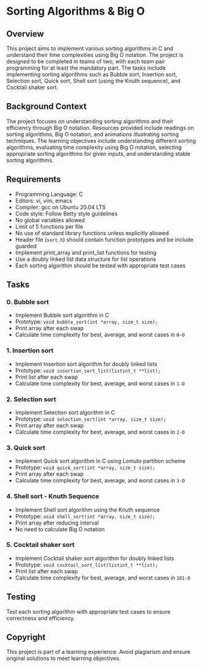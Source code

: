 # Sorting Algorithms & Big O

## Overview

This project aims to implement various sorting algorithms in C and understand their time complexities using Big O notation. The project is designed to be completed in teams of two, with each team pair programming for at least the mandatory part. The tasks include implementing sorting algorithms such as Bubble sort, Insertion sort, Selection sort, Quick sort, Shell sort (using the Knuth sequence), and Cocktail shaker sort.

## Background Context

The project focuses on understanding sorting algorithms and their efficiency through Big O notation. Resources provided include readings on sorting algorithms, Big O notation, and animations illustrating sorting techniques. The learning objectives include understanding different sorting algorithms, evaluating time complexity using Big O notation, selecting appropriate sorting algorithms for given inputs, and understanding stable sorting algorithms.

## Requirements

- Programming Language: C
- Editors: vi, vim, emacs
- Compiler: gcc on Ubuntu 20.04 LTS
- Code style: Follow Betty style guidelines
- No global variables allowed
- Limit of 5 functions per file
- No use of standard library functions unless explicitly allowed
- Header file (`sort.h`) should contain function prototypes and be include guarded
- Implement print_array and print_list functions for testing
- Use a doubly linked list data structure for list operations
- Each sorting algorithm should be tested with appropriate test cases

## Tasks

### 0. Bubble sort

- Implement Bubble sort algorithm in C
- Prototype: `void bubble_sort(int *array, size_t size);`
- Print array after each swap
- Calculate time complexity for best, average, and worst cases in `0-O`

### 1. Insertion sort

- Implement Insertion sort algorithm for doubly linked lists
- Prototype: `void insertion_sort_list(listint_t **list);`
- Print list after each swap
- Calculate time complexity for best, average, and worst cases in `1-O`

### 2. Selection sort

- Implement Selection sort algorithm in C
- Prototype: `void selection_sort(int *array, size_t size);`
- Print array after each swap
- Calculate time complexity for best, average, and worst cases in `2-O`

### 3. Quick sort

- Implement Quick sort algorithm in C using Lomuto partition scheme
- Prototype: `void quick_sort(int *array, size_t size);`
- Print array after each swap
- Calculate time complexity for best, average, and worst cases in `3-O`

### 4. Shell sort - Knuth Sequence

- Implement Shell sort algorithm using the Knuth sequence
- Prototype: `void shell_sort(int *array, size_t size);`
- Print array after reducing interval
- No need to calculate Big O notation

### 5. Cocktail shaker sort

- Implement Cocktail shaker sort algorithm for doubly linked lists
- Prototype: `void cocktail_sort_list(listint_t **list);`
- Print list after each swap
- Calculate time complexity for best, average, and worst cases in `101-O`

## Testing

Test each sorting algorithm with appropriate test cases to ensure correctness and efficiency.

## Copyright

This project is part of a learning experience. Avoid plagiarism and ensure original solutions to meet learning objectives.
